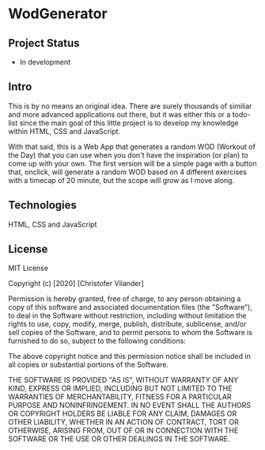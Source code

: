# WodGenerator

## Project Status
 - In development
 
## Intro
This is by no means an original idea. There are surely thousands of similiar and more advanced applications out there, but it was either this or a todo-list since the main goal of this little project is to develop my knowledge within HTML, CSS and JavaScript.

With that said, this is a Web App that generates a random WOD (Workout of the Day) that you can use when you don't have the inspiration (or plan) to come up with your own. The first version will be a simple page with a button that, onclick, will generate a random WOD based on 4 different exercises with a timecap of 20 minute, but the scope will grow as I move along. 

## Technologies
HTML, CSS and JavaScript 

## License

MIT License

Copyright (c) [2020] [Christofer Vilander]

Permission is hereby granted, free of charge, to any person obtaining a copy
of this software and associated documentation files (the "Software"), to deal
in the Software without restriction, including without limitation the rights
to use, copy, modify, merge, publish, distribute, sublicense, and/or sell
copies of the Software, and to permit persons to whom the Software is
furnished to do so, subject to the following conditions:

The above copyright notice and this permission notice shall be included in all
copies or substantial portions of the Software.

THE SOFTWARE IS PROVIDED "AS IS", WITHOUT WARRANTY OF ANY KIND, EXPRESS OR
IMPLIED, INCLUDING BUT NOT LIMITED TO THE WARRANTIES OF MERCHANTABILITY,
FITNESS FOR A PARTICULAR PURPOSE AND NONINFRINGEMENT. IN NO EVENT SHALL THE
AUTHORS OR COPYRIGHT HOLDERS BE LIABLE FOR ANY CLAIM, DAMAGES OR OTHER
LIABILITY, WHETHER IN AN ACTION OF CONTRACT, TORT OR OTHERWISE, ARISING FROM,
OUT OF OR IN CONNECTION WITH THE SOFTWARE OR THE USE OR OTHER DEALINGS IN THE
SOFTWARE.
